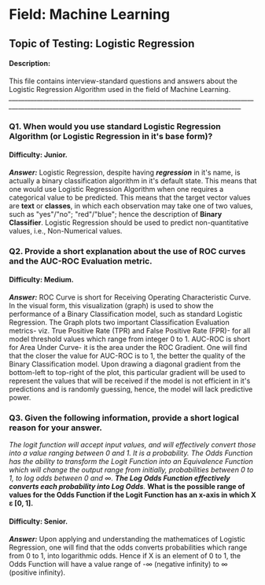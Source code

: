 # Field: Machine Learning

## Topic of Testing: Logistic Regression

#### Description:
This file contains interview-standard questions and answers about the Logistic Regression Algorithm used in the field of Machine Learning.
*________________________________________________________________________________________________________________________________________________________*

### Q1. When would you use standard Logistic Regression Algorithm (or Logistic Regression in it's base form)?
#### Difficulty: Junior.
__*Answer:*__ Logistic Regression, despite having __*regression*__ in it's name, is actually a binary classification algorithm in it's default state. This means that one
would use Logistic Regression Algorithm when one requires a categorical value to be predicted. This means that the target vector values are __text__ or __classes__, in which
each observation may take one of two values, such as "yes"/"no"; "red"/"blue"; hence the description of __Binary Classifier__. Logistic Regression should be used to predict
non-quantitative values, i.e., Non-Numerical values.

### Q2. Provide a short explanation about the use of ROC curves and the AUC-ROC Evaluation metric.
#### Difficulty: Medium.
__*Answer:*__ ROC Curve is short for Receiving Operating Characteristic Curve. In the visual form, this visualization (graph) is used to show the performance of a Binary
Classification model, such as standard Logistic Regression. The Graph plots two important Classification Evaluation metrics- viz. True Positive Rate (TPR) and False Positive
Rate (FPR)- for all model threshold values which range from integer 0 to 1. AUC-ROC is short for Area Under Curve- it is the area under the ROC Gradient. One will find that
the closer the value for AUC-ROC is to 1, the better the quality of the Binary Classification model. Upon drawing a diagonal gradient from the bottom-left to top-right of
the plot, this particular gradient will be used to represent the values that will be received if the model is not efficient in it's predictions and is randomly guessing,
hence, the model will lack predictive power.

### Q3. Given the following information, provide a short logical reason for your answer. 
_The logit function will accept input values, and will effectively convert those into a value ranging between 0 and 1. It is a probability. The Odds Function has
the ability to transform the Logit Function into an Equivalence Function which will change the output range from initially, probabilities between 0 to 1, to log
odds between 0 and ∞. **The Log Odds Function effectively converts each probability into Log Odds**._ **What is the possible range of values for the Odds Function
if the Logit Function has an x-axis in which X ε [0, 1].**
#### Difficulty: Senior.
__*Answer:*__  Upon applying and understanding the mathematices of Logistic Regression, one will find that the odds converts probabilities which range from 0 to 1, into
logarithmic odds. Hence if X is an element of 0 to 1, the Odds Function will have a value range of -∞ (negative infinity) to ∞ (positive infinity).


